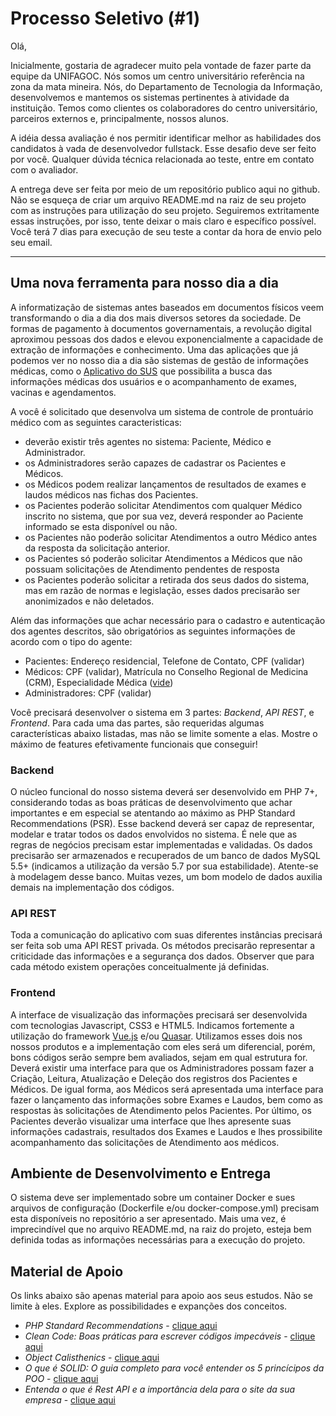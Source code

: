 # Processo Seletivo (#1)

Olá,

Inicialmente, gostaria de agradecer muito pela vontade de fazer parte da equipe da UNIFAGOC. Nós somos um centro universitário referência na zona da mata mineira. Nós, do Departamento de Tecnologia da Informação, desenvolvemos e mantemos os sistemas pertinentes à atividade da instituição. Temos como clientes os colaboradores do centro universitário, parceiros externos e, principalmente, nossos alunos.

A idéia dessa avaliação é nos permitir identificar melhor as habilidades dos candidatos à vada de desenvolvedor fullstack. Esse desafio deve ser feito por você. Qualquer dúvida técnica relacionada ao teste, entre em contato com o avaliador.

A entrega deve ser feita por meio de um repositório publico aqui no github. Não se esqueça de criar um arquivo README.md na raiz de seu projeto com as instruções para utilização do seu projeto. Seguiremos extritamente essas instruções, por isso, tente deixar o mais claro e específico possível. Você terá 7 dias para execução de seu teste a contar da hora de envio pelo seu email.

------

## Uma nova ferramenta para nosso dia a dia

A informatização de sistemas antes baseados em documentos físicos veem transformando o dia a dia dos mais diversos setores da sociedade. De formas de pagamento à documentos governamentais, a revolução digital aproximou pessoas dos dados e elevou exponencialmente a capacidade de extração de informações e conhecimento. Uma das aplicações que já podemos ver no nosso dia a dia são sistemas de gestão de informações médicas, como o [Aplicativo do SUS](https://play.google.com/store/apps/details?id=br.gov.datasus.guardioes&hl=pt_BR) que possibilita a busca das informações médicas dos usuários e o acompanhamento de exames, vacinas e agendamentos.

A você é solicitado que desenvolva um sistema de controle de prontuário médico com as seguintes caracteristicas: 

* deverão existir três agentes no sistema: Paciente, Médico e Administrador. 
* os Administradores serão capazes de cadastrar os Pacientes e Médicos.
* os Médicos podem realizar lançamentos de resultados de exames e laudos médicos nas fichas dos Pacientes. 
* os Pacientes poderão solicitar Atendimentos com qualquer Médico inscrito no sistema, que por sua vez, deverá responder ao Paciente informado se esta disponível ou não. 
* os Pacientes não poderão solicitar Atendimentos a outro Médico antes da resposta da solicitação anterior.
* os Pacientes só poderão solicitar Atendimentos a Médicos que não possuam solicitações de Atendimento pendentes de resposta
* os Pacientes poderão solicitar a retirada dos seus dados do sistema, mas em razão de normas e legislação, esses dados precisarão ser anonimizados e não deletados.

Além das informações que achar necessário para o cadastro e autenticação dos agentes descritos, são obrigatórios as seguintes informações de acordo com o tipo do agente:

* Pacientes: Endereço residencial, Telefone de Contato, CPF (validar)
* Médicos: CPF (validar), Matrícula no Conselho Regional de Medicina (CRM), Especialidade Médica ([vide](https://pt.wikipedia.org/wiki/Lista_de_especialidades_m%C3%A9dicas))
* Administradores: CPF (validar)

Você precisará desenvolver o sistema em 3 partes: _Backend_, _API REST_, e _Frontend_. Para cada uma das partes, são requeridas algumas características abaixo listadas, mas não se limite somente a elas. Mostre o máximo de features efetivamente funcionais que conseguir!

### Backend

O núcleo funcional do nosso sistema deverá ser desenvolvido em PHP 7+, considerando todas as boas práticas de desenvolvimento que achar importantes e em especial se atentando ao máximo as PHP Standard Recommendations (PSR). Esse backend deverá ser capaz de representar, modelar e tratar todos os dados envolvidos no sistema. É nele que as regras de negócios precisam estar implementadas e validadas. Os dados precisarão ser armazenados e recuperados de um banco de dados MySQL 5.5+ (indicamos a utilização da versão 5.7 por sua estabilidade). Atente-se à modelagem desse banco. Muitas vezes, um bom modelo de dados auxilia demais na implementação dos códigos.

### API REST

Toda a comunicação do aplicativo com suas diferentes instâncias precisará ser feita sob uma API REST privada. Os métodos precisarão representar a criticidade das informações e a segurança dos dados. Observer que para cada método existem operações conceitualmente já definidas.

### Frontend

A interface de visualização das informações precisará ser desenvolvida com tecnologias Javascript, CSS3 e HTML5. Indicamos fortemente a utilização do framework [Vue.js](https://vuejs.org/) e/ou [Quasar](https://quasar.dev/). Utilizamos esses dois nos nossos produtos e a implementação com eles será um diferencial, porém, bons códigos serão sempre bem avaliados, sejam em qual estrutura for. Deverá existir uma interface para que os Administradores possam fazer a Criação, Leitura, Atualização e Deleção dos registros dos Pacientes e Médicos. De igual forma, aos Médicos será apresentada uma interface para fazer o lançamento das informações sobre Exames e Laudos, bem como as respostas às solicitações de Atendimento pelos Pacientes. Por último, os Pacientes deverão visualizar uma interface que lhes apresente suas informações cadastrais, resultados dos Exames e Laudos e lhes prossibilite acompanhamento das solicitações de Atendimento aos médicos.

## Ambiente de Desenvolvimento e Entrega

O sistema deve ser implementado sobre um container Docker e sues arquivos de configuração (Dockerfile e/ou docker-compose.yml) precisam esta disponíveis no repositório a ser apresentado. Mais uma vez, é imprecindível que no arquivo README.md, na raiz do projeto, esteja bem definida todas as informações necessárias para a execução do projeto.


## Material de Apoio

Os links abaixo são apenas material para apoio aos seus estudos. Não se limite à eles. Explore as possibilidades e expanções dos conceitos.

* *PHP Standard Recommendations* - [clique aqui](https://www.php-fig.org/psr/)
* *Clean Code: Boas práticas para escrever códigos impecáveis* - [clique aqui](https://medium.com/desenvolvendo-com-paixao/2-clean-code-boas-pr%C3%A1ticas-para-escrever-c%C3%B3digos-impec%C3%A1veis-361997b3c8b5)
* *Object Calisthenics* - [clique aqui](https://www.neoassist.com/2017/05/31/object-calisthenics-9-regras-para-aperfeicoar-seus-codigos/)
* *O que é SOLID: O guia completo para você entender os 5 princícipos da POO* - [clique aqui](https://medium.com/desenvolvendo-com-paixao/o-que-%C3%A9-solid-o-guia-completo-para-voc%C3%AA-entender-os-5-princ%C3%ADpios-da-poo-2b937b3fc530)
* *Entenda o que é Rest API e a importância dela para o site da sua empresa* - [clique aqui](https://rockcontent.com/br/blog/rest-api/)
